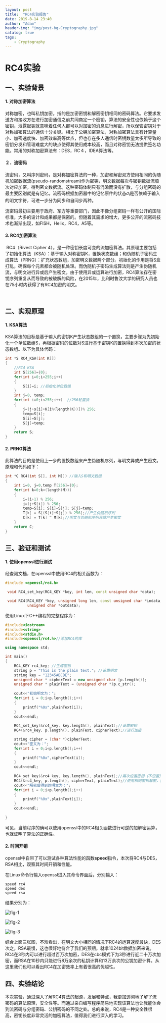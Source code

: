 ```yaml
---
layout:	post
title:  "RC4实验报告"
date: 2019-8-14 23:40
author: "Adam"
header-img: "img/post-bg-Cryptography.jpg"
catalog: true
tags:
    - Cryptography
---
```




# RC4实验

## 一、实验背景

#### 1. 对称加密算法

​	对称加密，也叫私钥加密，指的是加密密钥和解密密钥相同的密码算法。它要求发送方和接收方在进行加密通信之前共同商定一个密钥，算法的安全性也依赖于这个密钥，泄露密钥就意味着任何人都可以对加密的消息进行解密，所以保管密钥对于对称加密算法的通信十分关键。相比于公钥加密算法，对称加密算法具有计算量小、加密速度快、加密效率高等优点，但也存在多人通信时密钥数量太多所导致的密钥分发和管理难度大的缺点使得其使用成本较高，而且对称密钥无法提供签名功能。常用的对称加密算法有：DES，RC４，IDEA算法等。



#### ２．流密码

​	流密码，又叫序列密码，是对称加密算法的一种，加密和解密双方使用相同的伪随机加密数据流(pseudo-randomstream)作为密钥，明文数据每次与密钥数据流顺次对应加密，得到密文数据流。这种密码体制只有混淆而没有扩散，与分组密码的最主要区别就是有记忆。流密码根据加密器中的记忆原件的状态$\sigma_i$是否依赖于输入的明文字符，可进一步分为同步和自同步两种。

​	流密码最初主要用于政府、军方等重要部门，因此不像分组密码一样有公开的国际标准，大多的设计和成果都是保密的。但随着其需求的增大，更多公开的流密码技术也渐渐出现，如FISH，Helix，RC4，A5等。



#### 3. RC4加密算法

​	RC4（Rivest Cipher 4），是一种密钥长度可变的流加密算法。其原理主要包括了初始化算法（KSA）：基于输入对称密钥K，置换状态数组；和伪随机子密码生成算法（PRNG）：扩充状态数组，加密明文数据两个部分。初始化的作用是将S盒打乱，确保每个元素都会被随机处理。而伪随机子密码生成算法则是产生伪随机流，与明文进行异或后产生密文。由于使用异或运算进行加密，RC4算法存在密钥序列重复从而导致的被破解的风险，在2015年，比利时鲁汶大学的研究人员也在75小时内获得了有RC4加密的明文。

​	



## 二、实现原理

#### 1. KSA算法

​	KSA算法的目标是基于输入的密钥K产生状态数组的一个置换，主要步骤为先初始化一个单位数组S，再根据密码的位数对S进行基于密钥K的置换得到本次加密的状态数组。以下为具体代码：

```c++
int *S RC4_KSA(int K[])
{
    //RC4 KSA
    int S[256]={0};
    for(int i=0;i<255;i++)
    {
        S[i]=i; //初始化单位数组
    }
    int j=0, temp;
    for(int i=0;i<255;i++)  //256轮置换
    {
        j=(j+s[i]+K[i%(length(K))])% 256;
        temp=S[i];
        S[i]=S[j];
        S[j]=temp;
    }
    return S;
}
```



#### 2. PRNG算法

​	此算法的目的是使用上一步的置换数组来产生伪随机序列，与明文异或产生密文。原理和代码如下：

```c++
int *C RC4(int S[], int M[]) //输入S和明文数组
{
    int i=0, j=0,temp T[256]={0};
    for(int k=0;k<(length(M)))
    {
        i=(i+1) % 256;
        j=(j+S[i]) % 256;
        temp=S[i]; S[i]=S[j]; S[j]=temp;
        T[k] = S[(S[i]+S[j]) % 256];//产生伪随机序列
        C[k] = T[k] ^ M[k];//明文与伪随机序列异或产生密文
    }
    return C;
}
```



## 三、验证和测试

#### 1. 使用openssl进行测试

经查阅文档，在openssl中使用RC4的相关函数为：

```c++
#include <openssl/rc4.h>

 void RC4_set_key(RC4_KEY *key, int len, const unsigned char *data);

 void RC4(RC4_KEY *key, unsigned long len, const unsigned char *indata,
          unsigned char *outdata);
```

使用Linux下C++编程的完整程序为：

```c++
#include<iostream>
#include<string>
#include<stdio.h>
#include<openssl/rc4.h>//添加RC4的库

using namespace std;

int main()
{
    RC4_KEY rc4_key; //生成密钥
    string p = "This is the plain text."; //设置明文
    string key = "12345ABCDE";
    unsigned char * cipherText = new unsigned char [p.length()];
    unsigned char * plainText = (unsigned char *)p.c_str();
	
	cout<<"初始明文为：";
	for(int i = 0;i<p.length();i++)
	{
		printf("%0x",plainText[i]);		
	}
	cout<<endl;
    
    RC4_set_key(&rc4_key, key.length(), plainText);//设置密钥
    RC4(&rc4_key, p.length(), plainText, cipherText);//进行加密

	string cipher = (char *)cipherText;
	cout<<"密文为：";
    for(int i = 0;i<p.length();i++)
	{
		printf("%0x",cipherText[i]);		
	}
	cout<<endl;
	
	RC4_set_key(&rc4_key, key.length(), plainText);//再次设置密钥（不设置无法解密）
	RC4(&rc4_key, p.length(), cipherText, plainText);//使用相同密钥解密，获得明文
	cout<<"解密后得到的明文为：";
	for(int i = 0;i<p.length();i++)
	{
		printf("%0x",plainText[i]);		
	}
	cout<<endl;
	
}

```

可见，当前程序的确可以使用openssl中的RC4相关函数进行可逆的加解密运算，也就证明了算法的正确性。



#### 2. 时间开销

openssl中自带了可以测试各种算法性能的函数**speed**指令，本次将RC4与DES，RSA相比，观察其时间开销和性能。

在Linux命令行输入openssl进入其命令界面后，分别输入：

```
speed rc4
speed des
speed rsa
```

结果分别为：



![fig-1](https://adamyoung71.github.io/img/in-post/post-rc4-exp/fig-1.png)

![fig-2](https://adamyoung71.github.io/img/in-post/post-rc4-exp/fig-2.png)

![fig-3](https://adamyoung71.github.io//img/in-post/post-rc4-exp/fig-3.png)



​	综合上面三张图，不难看出，在明文大小相同的情况下RC4的运算速度最快，DES次之，RSA最慢，这也很好地符合了我们的预期。就拿1024bit数据加密来说，RC4在3秒内可以进行超过百万次加密，DES在cbc模式下为3秒进行近二十万次加密，而RSA在10秒内只能进行8万余次的私钥计算和13万余次的公钥加密计算。从这里我们也可以看出RC4在加密效率上有着很高的优越性。



## 四、实验结论

​	本次实验，通过深入了解RC4算法的起源，发展和特点，我更加透彻地了解了流密码的算法原理，安全性等。而通过亲自编写程序简易地实现该算法也让我能体会到流密码与分组密码、公钥密码的不同之处。总的来说，RC4是一种安全性很高，密钥长度非常灵活的加密算法，值得我们进行深入的学习。
